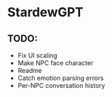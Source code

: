 # StardewGPT

## TODO:
- Fix UI scaling
- Make NPC face character
- Readme
- Catch emotion parsing errors
- Per-NPC conversation history